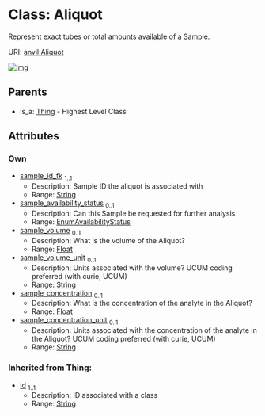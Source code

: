 
# Class: Aliquot

Represent exact tubes or total amounts available of a Sample.

URI: [anvil:Aliquot](https://anvilproject.org/acr-harmonized-data-model/Aliquot)


[![img](https://yuml.me/diagram/nofunky;dir:TB/class/[Thing],[Thing]^-[Aliquot&#124;sample_id_fk:string;sample_availability_status:EnumAvailabilityStatus%20%3F;sample_volume:float%20%3F;sample_volume_unit:string%20%3F;sample_concentration:float%20%3F;sample_concentration_unit:string%20%3F;id(i):string])](https://yuml.me/diagram/nofunky;dir:TB/class/[Thing],[Thing]^-[Aliquot&#124;sample_id_fk:string;sample_availability_status:EnumAvailabilityStatus%20%3F;sample_volume:float%20%3F;sample_volume_unit:string%20%3F;sample_concentration:float%20%3F;sample_concentration_unit:string%20%3F;id(i):string])

## Parents

 *  is_a: [Thing](Thing.md) - Highest Level Class

## Attributes


### Own

 * [sample_id_fk](sample_id_fk.md)  <sub>1..1</sub>
     * Description: Sample ID the aliquot is associated with
     * Range: [String](types/String.md)
 * [sample_availability_status](sample_availability_status.md)  <sub>0..1</sub>
     * Description: Can this Sample be requested for further analysis
     * Range: [EnumAvailabilityStatus](EnumAvailabilityStatus.md)
 * [sample_volume](sample_volume.md)  <sub>0..1</sub>
     * Description: What is the volume of the Aliquot?
     * Range: [Float](types/Float.md)
 * [sample_volume_unit](sample_volume_unit.md)  <sub>0..1</sub>
     * Description: Units associated with the volume? UCUM coding preferred (with curie, UCUM)
     * Range: [String](types/String.md)
 * [sample_concentration](sample_concentration.md)  <sub>0..1</sub>
     * Description: What is the concentration of the analyte in the Aliquot?
     * Range: [Float](types/Float.md)
 * [sample_concentration_unit](sample_concentration_unit.md)  <sub>0..1</sub>
     * Description: Units associated with the concentration of the analyte in the Aliquot? UCUM coding preferred (with curie, UCUM)
     * Range: [String](types/String.md)

### Inherited from Thing:

 * [id](id.md)  <sub>1..1</sub>
     * Description: ID associated with a class
     * Range: [String](types/String.md)
